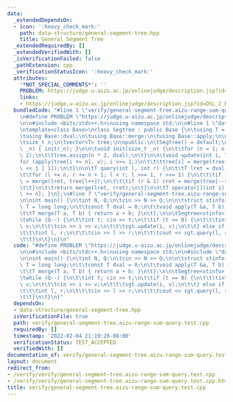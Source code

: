 ```yaml
---
data:
  _extendedDependsOn:
  - icon: ':heavy_check_mark:'
    path: data-structure/general-segment-tree.hpp
    title: General Segment Tree
  _extendedRequiredBy: []
  _extendedVerifiedWith: []
  _isVerificationFailed: false
  _pathExtension: cpp
  _verificationStatusIcon: ':heavy_check_mark:'
  attributes:
    '*NOT_SPECIAL_COMMENTS*': ''
    PROBLEM: https://judge.u-aizu.ac.jp/onlinejudge/description.jsp?id=DSL_2_B
    links:
    - https://judge.u-aizu.ac.jp/onlinejudge/description.jsp?id=DSL_2_B
  bundledCode: "#line 1 \"verify/general-segment-tree.aizu-range-sum-query.test.cpp\"\
    \n#define PROBLEM \"https://judge.u-aizu.ac.jp/onlinejudge/description.jsp?id=DSL_2_B\"\
    \n\n#include <bits/stdc++.h>\nusing namespace std;\n\n#line 1 \"data-structure/general-segment-tree.hpp\"\
    \ntemplate<class Base>\nclass Segtree : public Base {\n\tusing T = typename Base::T;\n\
    \tusing Base::dval;\n\tusing Base::merge;\n\tusing Base::apply;\n\nprotected:\n\
    \tsize_t n;\n\tvector<T> tree;\n\npublic:\n\tSegtree() = default;\n\n\tSegtree(size_t\
    \ _n) { init(_n); }\n\n\tvoid init(size_t _n) {\n\t\tfor (n = 1; n < _n; n *=\
    \ 2);\n\t\ttree.assign(n * 2, dval);\n\t}\n\n\tvoid update(int i, T v) {\n\t\t\
    for (apply(tree[i += n], v); i >>= 1;)\n\t\t\ttree[i] = merge(tree[i << 1], tree[i\
    \ << 1 | 1]);\n\t}\n\n\tT query(int l, int r) {\n\t\tT lret = dval, rret = dval;\n\
    \t\tfor (l += n, r += n + 1; l < r; l >>= 1, r >>= 1) {\n\t\t\tif (l & 1) lret\
    \ = merge(lret, tree[l++]);\n\t\t\tif (r & 1) rret = merge(tree[--r], rret);\n\
    \t\t}\n\t\treturn merge(lret, rret);\n\t}\n\n\tT operator[](int i) { return tree[i\
    \ += n]; }\n};\n#line 7 \"verify/general-segment-tree.aizu-range-sum-query.test.cpp\"\
    \n\nint main() {\n\tint N, Q;\n\tcin >> N >> Q;\n\n\tstruct stinfo {\n\t\tusing\
    \ T = long long;\n\t\tconst T dval = 0;\n\t\tvoid apply(T &a, T b) { a += b; }\n\
    \t\tT merge(T a, T b) { return a + b; }\n\t};\n\n\tSegtree<stinfo> sgt(N + 1);\n\
    \twhile (Q--) {\n\t\tint t; cin >> t;\n\t\tif (t == 0) {\n\t\t\tint i; long long\
    \ v;\n\t\t\tcin >> i >> v;\n\t\t\tsgt.update(i, v);\n\t\t} else if (t == 1) {\n\
    \t\t\tint l, r;\n\t\t\tcin >> l >> r;\n\t\t\tcout << sgt.query(l, r) << '\\n';\n\
    \t\t}\n\t}\n}\n"
  code: "#define PROBLEM \"https://judge.u-aizu.ac.jp/onlinejudge/description.jsp?id=DSL_2_B\"\
    \n\n#include <bits/stdc++.h>\nusing namespace std;\n\n#include \"data-structure/general-segment-tree.hpp\"\
    \n\nint main() {\n\tint N, Q;\n\tcin >> N >> Q;\n\n\tstruct stinfo {\n\t\tusing\
    \ T = long long;\n\t\tconst T dval = 0;\n\t\tvoid apply(T &a, T b) { a += b; }\n\
    \t\tT merge(T a, T b) { return a + b; }\n\t};\n\n\tSegtree<stinfo> sgt(N + 1);\n\
    \twhile (Q--) {\n\t\tint t; cin >> t;\n\t\tif (t == 0) {\n\t\t\tint i; long long\
    \ v;\n\t\t\tcin >> i >> v;\n\t\t\tsgt.update(i, v);\n\t\t} else if (t == 1) {\n\
    \t\t\tint l, r;\n\t\t\tcin >> l >> r;\n\t\t\tcout << sgt.query(l, r) << '\\n';\n\
    \t\t}\n\t}\n}"
  dependsOn:
  - data-structure/general-segment-tree.hpp
  isVerificationFile: true
  path: verify/general-segment-tree.aizu-range-sum-query.test.cpp
  requiredBy: []
  timestamp: '2022-02-04 21:19:28-08:00'
  verificationStatus: TEST_ACCEPTED
  verifiedWith: []
documentation_of: verify/general-segment-tree.aizu-range-sum-query.test.cpp
layout: document
redirect_from:
- /verify/verify/general-segment-tree.aizu-range-sum-query.test.cpp
- /verify/verify/general-segment-tree.aizu-range-sum-query.test.cpp.html
title: verify/general-segment-tree.aizu-range-sum-query.test.cpp
---
```

